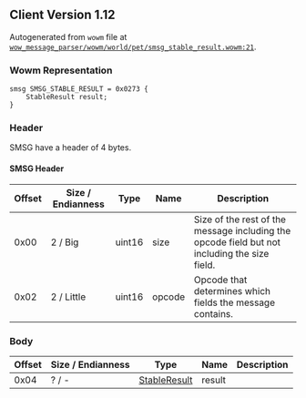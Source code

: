 ## Client Version 1.12

Autogenerated from `wowm` file at [`wow_message_parser/wowm/world/pet/smsg_stable_result.wowm:21`](https://github.com/gtker/wow_messages/tree/main/wow_message_parser/wowm/world/pet/smsg_stable_result.wowm#L21).

### Wowm Representation
```rust,ignore
smsg SMSG_STABLE_RESULT = 0x0273 {
    StableResult result;
}
```
### Header
SMSG have a header of 4 bytes.

#### SMSG Header
| Offset | Size / Endianness | Type   | Name   | Description |
| ------ | ----------------- | ------ | ------ | ----------- |
| 0x00   | 2 / Big           | uint16 | size   | Size of the rest of the message including the opcode field but not including the size field.|
| 0x02   | 2 / Little        | uint16 | opcode | Opcode that determines which fields the message contains.|
### Body
| Offset | Size / Endianness | Type | Name | Description |
| ------ | ----------------- | ---- | ---- | ----------- |
| 0x04 | ? / - | [StableResult](stableresult.md) | result |  |
